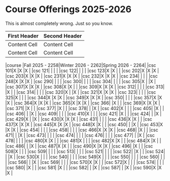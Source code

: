 # Course Offerings 2025-2026

This is almost completely wrong. Just so you know.

| First Header  | Second Header |
| ------------- | ------------- |
| Content Cell  | Content Cell  |
| Content Cell  | Content Cell  |


|course |Fall 2025 - 2258|Winter 2026 - 2262|Spring 2026 - 2264|
|csc 101|X               |X                 |X                 |
|csc 121|                |                  |                  |
|csc 122|                |                  |                  |
|csc 123|X               |X                 |                  |
|csc 202|X               |X                 |X                 |
|csc 203|X               |X                 |X                 |
|csc 231|X               |X                 |X                 |
|csc 232|X               |X                 |X                 |
|csc 234|                |                  |                  |
|csc 248|X               |X                 |X                 |
|csc 290|                |                  |                  |
|csc 300|                |                  |                  |
|csc 304|                |                  |                  |
|csc 305|X               |                  |X                 |
|csc 307|X               |X                 |X                 |
|csc 308|X               |X                 |                  |
|csc 309|X               |X                 |X                 |
|csc 312|                |                  |                  |
|csc 313|                |X                 |                  |
|csc 314|                |                  |                  |
|csc 320|X               |                  |X                 |
|csc 321|X               |X                 |X                 |
|csc 323|                |                  |                  |
|csc 325|X               |                  |                  |
|csc 344|X               |X                 |X                 |
|csc 349|X               |X                 |X                 |
|csc 350|                |                  |                  |
|csc 357|X               |X                 |X                 |
|csc 364|X               |X                 |X                 |
|csc 365|X               |X                 |X                 |
|csc 366|                |X                 |                  |
|csc 369|X               |X                 |X                 |
|csc 371|                |X                 |                  |
|csc 377|                |X                 |                  |
|csc 378|                |                  |X                 |
|csc 402|X               |                  |                  |
|csc 405|                |X                 |                  |
|csc 406|                |                  |X                 |
|csc 409|                |                  |                  |
|csc 410|X               |                  |                  |
|csc 421|                |X                 |                  |
|csc 424|                |                  |X                 |
|csc 429|X               |                  |X                 |
|csc 430|X               |X                 |X                 |
|csc 431|                |                  |                  |
|csc 436|X               |X                 |                  |
|csc 437|X               |X                 |X                 |
|csc 445|X               |X                 |X                 |
|csc 448|X               |X                 |                  |
|csc 450|                |                  |X                 |
|csc 453|X               |X                 |X                 |
|csc 454|                |                  |                  |
|csc 458|                |                  |                  |
|csc 466|X               |X                 |X                 |
|csc 468|                |X                 |                  |
|csc 471|                |                  |X                 |
|csc 473|                |                  |                  |
|csc 474|                |                  |                  |
|csc 476|                |                  |                  |
|csc 477|                |                  |X                 |
|csc 478|                |                  |                  |
|csc 480|X               |X                 |                  |
|csc 481|X               |                  |                  |
|csc 482|X               |X                 |                  |
|csc 484|X               |X                 |                  |
|csc 486|                |                  |X                 |
|csc 487|X               |X                 |                  |
|csc 490|X               |X                 |X                 |
|csc 496|                |X                 |                  |
|csc 508|X               |                  |                  |
|csc 509|                |                  |                  |
|csc 513|                |                  |                  |
|csc 521|                |                  |                  |
|csc 522|                |X                 |                  |
|csc 524|                |                  |X                 |
|csc 530|X               |                  |                  |
|csc 540|                |                  |                  |
|csc 549|X               |                  |                  |
|csc 550|                |                  |                  |
|csc 560|                |                  |                  |
|csc 566|                |                  |X                 |
|csc 569|                |                  |                  |
|csc 570|X               |X                 |                  |
|csc 572|X               |                  |                  |
|csc 574|                |                  |                  |
|csc 580|                |X                 |                  |
|csc 581|                |X                 |                  |
|csc 582|                |                  |X                 |
|csc 587|                |                  |X                 |
|csc 590|X               |X                 |X                 |
                                                                
